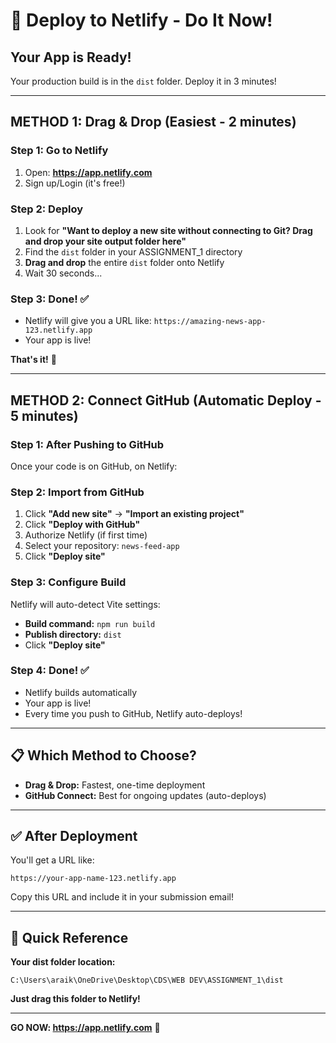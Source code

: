 # 🚀 Deploy to Netlify - Do It Now!

## Your App is Ready!

Your production build is in the `dist` folder. Deploy it in 3 minutes!

---

## METHOD 1: Drag & Drop (Easiest - 2 minutes)

### Step 1: Go to Netlify
1. Open: **https://app.netlify.com**
2. Sign up/Login (it's free!)

### Step 2: Deploy
1. Look for **"Want to deploy a new site without connecting to Git? Drag and drop your site output folder here"**
2. Find the `dist` folder in your ASSIGNMENT_1 directory
3. **Drag and drop** the entire `dist` folder onto Netlify
4. Wait 30 seconds...

### Step 3: Done! ✅
- Netlify will give you a URL like: `https://amazing-news-app-123.netlify.app`
- Your app is live!

**That's it!** 🎉

---

## METHOD 2: Connect GitHub (Automatic Deploy - 5 minutes)

### Step 1: After Pushing to GitHub
Once your code is on GitHub, on Netlify:

### Step 2: Import from GitHub
1. Click **"Add new site"** → **"Import an existing project"**
2. Click **"Deploy with GitHub"**
3. Authorize Netlify (if first time)
4. Select your repository: `news-feed-app`
5. Click **"Deploy site"**

### Step 3: Configure Build
Netlify will auto-detect Vite settings:
- **Build command:** `npm run build`
- **Publish directory:** `dist`
- Click **"Deploy site"**

### Step 4: Done! ✅
- Netlify builds automatically
- Your app is live!
- Every time you push to GitHub, Netlify auto-deploys!

---

## 📋 Which Method to Choose?

- **Drag & Drop:** Fastest, one-time deployment
- **GitHub Connect:** Best for ongoing updates (auto-deploys)

---

## ✅ After Deployment

You'll get a URL like:
```
https://your-app-name-123.netlify.app
```

Copy this URL and include it in your submission email!

---

## 🎯 Quick Reference

**Your dist folder location:**
```
C:\Users\araik\OneDrive\Desktop\CDS\WEB DEV\ASSIGNMENT_1\dist
```

**Just drag this folder to Netlify!**

---

**GO NOW: https://app.netlify.com** 🚀

